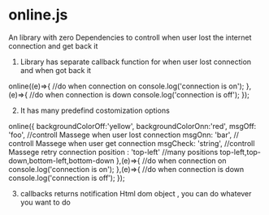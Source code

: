 # online.js
An library with zero Dependencies to controll when user lost the internet connection and get back it 

1) Library has  separate callback function for when user lost connection and when got back it

online((e)=>{
    //do when connection on
    console.log('connection is on');
},(e)=>{
    //do when connection is down 
    console.log('connection is off');
});


2) It has many  predefind costomization options 


online({
    backgroundColorOff:'yellow',
    backgroundColorOnn:'red',
    msgOff: 'foo', //controll Massege  when user lost connection
    msgOnn: 'bar', // controll Massege  when user get connection
    msgCheck: 'string', //controll Massege  retry connection
    position : 'top-left' //many positions top-left,top-down,bottom-left,bottom-down
},(e)=>{
    //do when connection on
    console.log('connection is on');
},(e)=>{
    //do when connection is down 
    console.log('connection is off');
}); 

3) callbacks returns notification Html dom object , you  can do  whatever you want to do
